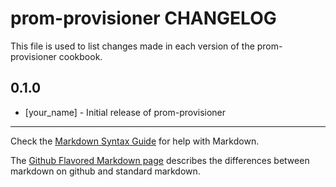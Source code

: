 prom-provisioner CHANGELOG
==========================

This file is used to list changes made in each version of the prom-provisioner cookbook.

0.1.0
-----
- [your_name] - Initial release of prom-provisioner

- - -
Check the [Markdown Syntax Guide](http://daringfireball.net/projects/markdown/syntax) for help with Markdown.

The [Github Flavored Markdown page](http://github.github.com/github-flavored-markdown/) describes the differences between markdown on github and standard markdown.
